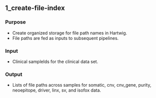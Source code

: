 ## 1_create-file-index

### Purpose 
* Create organized storage for file path names in Hartwig.
* File paths are fed as inputs to subsequent pipelines. 

### Input
* Clinical sampleIds for the clinical data set. 

### Output 
* Lists of file paths across samples for somatic, cnv, cnv_gene, purity, neoepitope, driver, linx, sv, and isofox data. 
